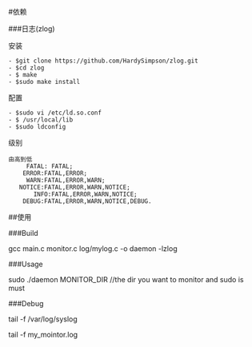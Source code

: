#依赖

###日志(zlog)

安装

	- $git clone https://github.com/HardySimpson/zlog.git
	- $cd zlog	
	- $ make	
	- $sudo make install

配置

	- $sudo vi /etc/ld.so.conf
	- $ /usr/local/lib
	- $sudo ldconfig


级别

	由高到低
	     FATAL: FATAL;
	    ERROR:FATAL,ERROR;
	     WARN:FATAL,ERROR,WARN;
	   NOTICE:FATAL,ERROR,WARN,NOTICE;
	       INFO:FATAL,ERROR,WARN,NOTICE;
	    DEBUG:FATAL,ERROR,WARN,NOTICE,DEBUG.

##使用

###Build

gcc main.c monitor.c log/mylog.c -o daemon -lzlog

###Usage

sudo ./daemon MONITOR_DIR //the dir you want to monitor and sudo is must

###Debug

tail -f /var/log/syslog

tail -f my_mointor.log

